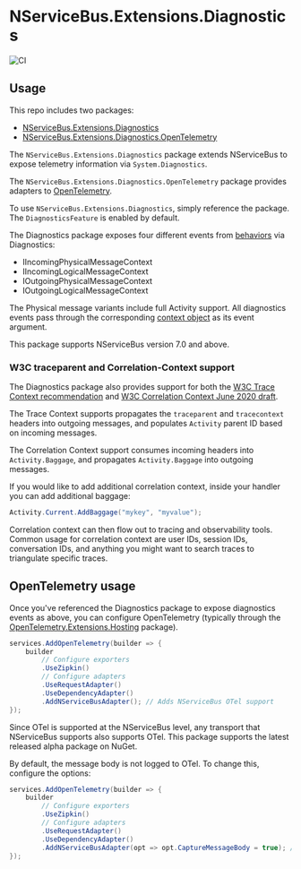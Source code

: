 # NServiceBus.Extensions.Diagnostics

![CI](https://github.com/jbogard/NServiceBus.Extensions.Diagnostics/workflows/CI/badge.svg)

## Usage

This repo includes two packages:

 - [NServiceBus.Extensions.Diagnostics](https://www.nuget.org/packages/NServiceBus.Extensions.Diagnostics/)
 - [NServiceBus.Extensions.Diagnostics.OpenTelemetry](https://www.nuget.org/packages/NServiceBus.Extensions.Diagnostics.OpenTelemetry/)
 
The `NServiceBus.Extensions.Diagnostics` package extends NServiceBus to expose telemetry information via `System.Diagnostics`.

The `NServiceBus.Extensions.Diagnostics.OpenTelemetry` package provides adapters to [OpenTelemetry](https://opentelemetry.io/).

To use `NServiceBus.Extensions.Diagnostics`, simply reference the package. The `DiagnosticsFeature` is enabled by default.

The Diagnostics package exposes four different events from [behaviors](https://docs.particular.net/nservicebus/pipeline/manipulate-with-behaviors) via Diagnostics:

 - IIncomingPhysicalMessageContext
 - IIncomingLogicalMessageContext
 - IOutgoingPhysicalMessageContext
 - IOutgoingLogicalMessageContext
 
The Physical message variants include full Activity support. All diagnostics events pass through the corresponding [context object](https://docs.particular.net/nservicebus/pipeline/steps-stages-connectors) as its event argument.
 
This package supports NServiceBus version 7.0 and above.

### W3C traceparent and Correlation-Context support

The Diagnostics package also provides support for both the [W3C Trace Context recommendation](https://www.w3.org/TR/trace-context/) and [W3C Correlation Context June 2020 draft](https://w3c.github.io/correlation-context/).

The Trace Context supports propagates the `traceparent` and `tracecontext` headers into outgoing messages, and populates `Activity` parent ID based on incoming messages.

The Correlation Context support consumes incoming headers into `Activity.Baggage`, and propagates `Activity.Baggage` into outgoing messages.

If you would like to add additional correlation context, inside your handler you can add additional baggage:

```csharp
Activity.Current.AddBaggage("mykey", "myvalue");
```

Correlation context can then flow out to tracing and observability tools. Common usage for correlation context are user IDs, session IDs, conversation IDs, and anything you might want to search traces to triangulate specific traces.

## OpenTelemetry usage

Once you've referenced the Diagnostics package to expose diagnostics events as above, you can configure OpenTelemetry (typically through the [OpenTelemetry.Extensions.Hosting](https://www.nuget.org/packages/OpenTelemetry.Extensions.Hosting/0.2.0-alpha.275) package).

```csharp
services.AddOpenTelemetry(builder => {
    builder
        // Configure exporters
        .UseZipkin()
        // Configure adapters
        .UseRequestAdapter()
        .UseDependencyAdapter()
        .AddNServiceBusAdapter(); // Adds NServiceBus OTel support
});
```

Since OTel is supported at the NServiceBus level, any transport that NServiceBus supports also supports OTel.
This package supports the latest released alpha package on NuGet.

By default, the message body is not logged to OTel. To change this, configure the options:

```csharp
services.AddOpenTelemetry(builder => {
    builder
        // Configure exporters
        .UseZipkin()
        // Configure adapters
        .UseRequestAdapter()
        .UseDependencyAdapter()
        .AddNServiceBusAdapter(opt => opt.CaptureMessageBody = true); // Adds NServiceBus OTel support
});
```
